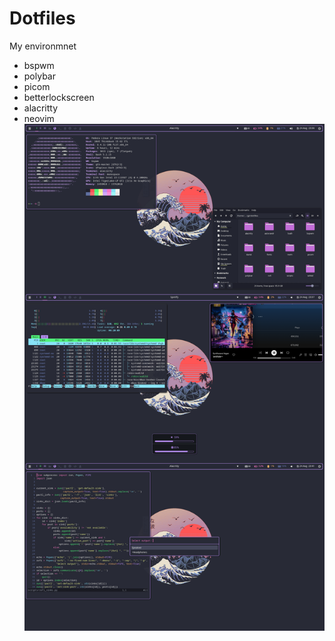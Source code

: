 # Dotfiles

My environmnet
- bspwm
- polybar
- picom
- betterlockscreen
- alacritty
- neovim
![Screenshot](screenshot.png)
